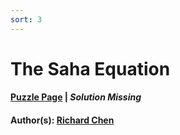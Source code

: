```yaml
---
sort: 3
---
```


# The Saha Equation

#### [Puzzle Page](4.3-p.pdf) | *Solution Missing*
#### Author(s): [Richard Chen](../../../../search.html?q=Richard+Chen)

